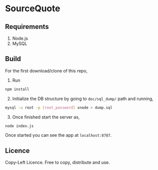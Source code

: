 # SourceQuote

## Requirements

1. Node.js
2. MySQL

## Build

For the first download/clone of this repo,

1. Run
  ```bash
  npm install
  ```
2. Initialize the DB structure by going to `doc/sql_dump/` path and running,
  ```bash
  mysql -u root -p [root_password] xnode > dump.sql
  ```
3. Once finished start the server as,
  ```bash
  node index.js
  ```

Once started you can see the app at `localhost:8787`.

## Licence

Copy-Left Licence.
Free to copy, distribute and use.
